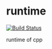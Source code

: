 runtime
====
[![Build Status](https://travis-ci.org/henglinli/runtime.svg?branch=master)](https://travis-ci.org/henglinli/runtime)

runtime of cpp
